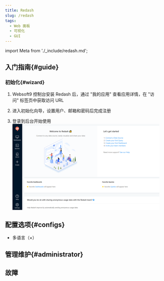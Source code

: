 ```yaml
---
title: Redash
slug: /redash
tags:
  - Web 面板
  - 可视化
  - GUI
---
```


import Meta from './_include/redash.md';

<Meta name="meta" />

## 入门指南{#guide}

### 初始化{#wizard}

1. Websoft9 控制台安装 Redash 后，通过 "我的应用" 查看应用详情，在 "访问" 标签页中获取访问 URL

2. 进入初始化向导，设置用户、邮箱和密码后完成注册

3. 登录到后台开始使用
   ![](./assets/redash-backend-websoft9.png)


## 配置选项{#configs}

- 多语言（×）

## 管理维护{#administrator}

## 故障
